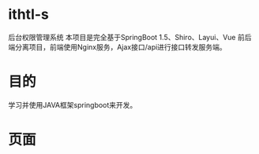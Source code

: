 # ithtl-s
后台权限管理系统
本项目是完全基于SpringBoot 1.5、Shiro、Layui、Vue 前后端分离项目，前端使用Nginx服务，Ajax接口/api进行接口转发服务端。

# 目的
学习并使用JAVA框架springboot来开发。

# 页面
